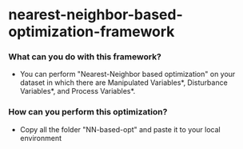 # nearest-neighbor-based-optimization-framework

### What can you do with this framework?
* You can perform "Nearest-Neighbor based optimization" on your dataset in which there are Manipulated Variables*, Disturbance Variables*, and Process Variables*.

### How can you perform this optimization?
* Copy all the folder "NN-based-opt" and paste it to your local environment


